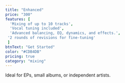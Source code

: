 ```yaml
---
title: "Enhanced"
price: "300"
features: [
  'Mixing of up to 10 tracks', 
  'Vocal tuning included', 
  'Advanced balancing, EQ, dynamics, and effects.', 
 '2 rounds of revisions for fine-tuning'
 ]
btnText: "Get Started"
color: "#CDB4DB"
pricing: true
category: "mixing"
---
```


Ideal for EPs, small albums, or independent artists.